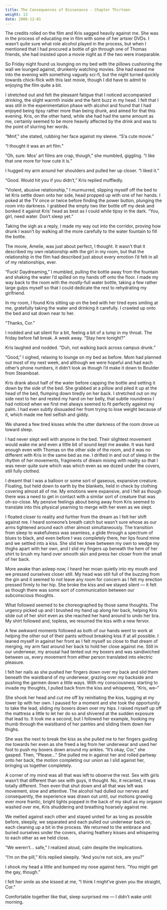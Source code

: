 ```yaml
---
title: The Consequences of Dissonance - Chapter Thirteen
weight: 13
date: 2008-12-01
---
```


The credits rolled on the film and Kris sagged heavily against me. She
was in the process of educating me in film with some of her artsier
DVDs. I wasn’t quite sure what role alcohol played in the process, but
when I mentioned that I had procured a bottle of gin through one of
Thomas friends, she had insisted upon a movie night as if the two were
inseparable.

So Friday night found us lounging on my bed with the pillows cushioning
the wall we lounged against, drunkenly watching movies. She had eased me
into the evening with something vaguely sci-fi, but the night turned
quickly towards chick-flick with this last movie, though I did have to
admit to enjoying the film quite a bit.

I stretched out and felt the pleasant fatigue that I noticed accompanied
drinking, the slight warmth inside and the faint buzz in my head. I felt
that I was still in the experimentation phase with alcohol and found
that I had enjoyed being tipsy rather more than being drunk, and aimed
for that this evening. Kris, on the other hand, while she had had the
same amount as me, certainly seemed to be more heavily affected by the
drink and was to the point of slurring her words.

“Mmf,” she stated, rubbing her face against my sleeve. “S’a cute movie.”

“I thought it was an art film.”

“Oh, sure. Mos’ art films are crap, though,” she mumbled, giggling. “I
like that one more for how cute it is.”

I hugged my arm around her shoulders and pulled her up closer. “I liked
it.”

“Good. Would hit you if you didn’t,” Kris replied muffledly.

“Violent, abusive relationship,” I murmurred, slipping myself off the
bed to let Kris settle down onto her side, head propped up with one of
her hands. I poked at the TV once or twice before finding the power
button, plunging the room into darkness. I grabbed the empty two liter
bottle off my desk and bonked it against Kris’ head as best as I could
while tipsy in the dark. “You, girl, need water. Don’t sleep yet.”

Taking the sigh as a reply, I made my way out into the corridor, proving
how drunk I wasn’t by walking all the more carefully to the water
fountain to fill the bottle.

The movie, Amelie, was just about perfect, I thought. It wasn’t that it
described my own relationship with the girl in my room, but that the
relationship in the film had described just about every emotion I’d felt
in all of my relationships, ever.

“Fuck! Daydreaming,” I mumbled, pulling the bottle away from the
fountain and shaking the water I’d spilled on my hands off onto the
floor. I made my way back to the room with the mostly-full water bottle,
taking a few rather large gulps myself so that I could dedicate the rest
to rehydrating my girlfriend.

In my room, I found Kris sitting up on the bed with her tired eyes
smiling at me, gratefully taking the water and drinking it carefully. I
crawled up onto the bed and sat down near to her.

“Thanks, Cor.”

I nodded and sat silent for a bit, feeling a bit of a lump in my throat.
The friday before fall break. A week away. “Stay here tonight?”

Kris laughed and nodded. “Duh, not walking back across campus drunk.”

“Good,” I sighed, relaxing to lounge on my bed as before. Mom had
planned out most of my next week, and although we were hopeful and had
each other’s phone numbers, it didn’t look as though I’d make it down to
Boulder from Steamboat.

Kris drank about half of the water before capping the bottle and setting
it down by the side of the bed. She grabbed at a pillow and piled it up
at the head of the bed, flumping down tiredly on her back. I stretched
out on my side next to her and rested my hand on her belly, that subtle
roundness I had noticed when we first met always seemed to fit perfectly
against my palm. I had even subtly dissuaded her from trying to lose
weight because of it, which made me feel selfish and giddy.

We shared a few tired kisses while the utter darkness of the room drove
us toward sleep.

I had never slept well with anyone in the bed. Their slightest movement
would wake me and even a little bit of sound kept me awake. It was hard
enough even with Thomas on the other side of the room, and it was no
different with Kris in the same bed as me. I drifted in and out of sleep
in the rhythm of her movements, fragments of dream mixing with reality
so that I was never quite sure which was which even as we dozed under
the covers, still fully clothed.

I dreamt that I was a balloon or some sort of gaseous, expansive
creature. Floating, but held down to earth by the blankets, held in
check by clothing covering almost all of me. My emotions were expansive,
and I felt as though there was a need to get in contact with a similar
sort of creature that was oh-so-close. My pensive feelings about being
away from Kris seemed to translate into this physical yearning to merge
with her even as we slept.

I floated closer to reality and further from the dream as I felt her
shift against me. I heard someone’s breath catch but wasn’t sure whose
as our arms tightened around each other almost simultaneously. The
transition from sleep to wakefulness was seamless, a glide through a
spectrum of blues to black, and even before I was completely there, her
lips found mine and we settled into a kiss. She slid her knee between my
own to wedge my thighs apart with her own, and I slid my fingers up
beneath the hem of her shirt to brush my hand over smooth skin and press
her closer from the small of her back.

More awake than asleep now, I heard her moan quietly into my mouth and
we pressed ourselves closer still. My head was still full of the buzzing
from the gin and it seemed to not leave any room for concern as I felt
my erection pressed firmly to her hip. She broke the kiss and we stayed
silent — it felt as though there was some sort of communication between
our subconscious thoughts.

What followed seemed to be choreographed by those same thoughts. The
urgency picked up and I brushed my hand up along her back, helping Kris
slide out of her shirt even as she reached her hand around to undo her
bra. My shirt followed and, topless, we resumed the kiss with a new
fervor.

A few awkward moments followed as both of our hands went to work at
helping the other out of their pants without breaking kiss if at all
possible. I leaned myself in against her front as I felt myself so close
to that dream of merging, my arm fast around her back to hold her close
against me. Still in our underwear, my arousal had tented out my boxers
and was sandiwiched between us, every movement from either person
translated into electric pleasure.

I felt her nails as she pushed her fingers down over my back and slid
them beneath the waistband of my underwear, grazing over my backside and
pushing the garmen down a little ways. With my consciousness starting to
invade my thoughts, I pulled back from the kiss and whispered, “Kris,
we–”

She shook her head and cut me off by reinitiating the kiss, tugging at
my lower lip with her own. I paused for a moment and she took the
opportunity to take the lead, sliding my boxers down over my hips. I
raised myself up off the mattress a little to let her do so and shivered
at the sudden exposure that lead to. It took me a second, but I followed
her example, hooking my thumb through the waistband of her panties and
sliding them down her thighs.

She was the next to break the kiss as she pulled me to her fingers
guiding me towards her even as she freed a leg from her underwear and
used her foot to push my boxers down around my ankles. “It’s okay, Cor,”
she gasped. Then, “Please...” She pulled me in against her and rolled
partway onto her back, the motion completing our union as I slid against
her, bringing us together completely.

A corner of my mind was all that was left to observe the rest. Sex with
girls wasn’t that different than sex with guys, it thought. No, it
recanted, it was totally different. Then even that shut down and all
that was left was movement, slow and attentive. The alcohol had dulled
our nerves and consequently, the experience was drawn out until, our
motions growing ever more frantic, bright lights popped in the back of
my skull as my orgasm washed over me, Kris shuddering and breathing
hoarsely against me.

We melted against each other and stayed united for as long as possible
before, sleepily, we separated and each pulled our underwear back on,
each cleaning up a bit in the process. We returned to the embrace and
buried ourselves under the covers, sharing feathery kisses and
whispering to each other as we held close.

“We weren’t... safe,” I realized aloud, calm despite the implications.

“I’m on the pill,” Kris replied sleepily. “And you’re not sick, are
you?”

I shook my head a little and bumped my nose against hers. “You might get
the gay, though.”

I felt her smile as she kissed at me, “I think I might’ve given you the
straight, Cor.”

Comfortable together like that, sleep surprised me — I didn’t wake until
morning.
